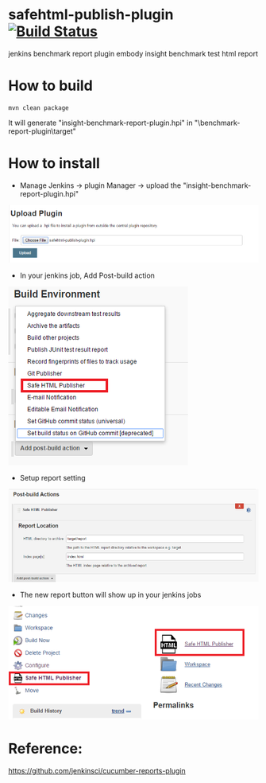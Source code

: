 # safehtml-publish-plugin [![Build Status](https://travis-ci.org/ycj28c/safehtml-publish-plugin.svg?branch=master)](https://travis-ci.org/ycj28c/safehtml-publish-plugin)
jenkins benchmark report plugin embody insight benchmark test html report

# How to build
```
mvn clean package
```
It will generate "insight-benchmark-report-plugin.hpi" in "\benchmark-report-plugin\target"

# How to install
+ Manage Jenkins -> plugin Manager -> upload the "insight-benchmark-report-plugin.hpi" 

![alt tag](.README/1.png)


+ In your jenkins job, Add Post-build action 

![alt tag](.README/2.png)


+ Setup report setting

![alt tag](.README/3.png)


+ The new report button will show up in your jenkins jobs

![alt tag](.README/4.png)



# Reference:
https://github.com/jenkinsci/cucumber-reports-plugin
